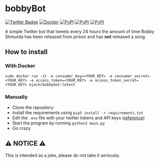 # bobbyBot

[![Twitter Badge](https://img.shields.io/badge/-@bobbyBot17-00acee?style=flat-square&logo=Twitter&logoColor=white)](https://twitter.com/intent/follow?screen_name=bobbyBot17 "Follow on Twitter")
[![Docker](https://img.shields.io/docker/v/ejach/bobbybot?logo=docker&label=version&style=flat-square)](https://hub.docker.com/r/ejach/bobbybot)
[![PyPI](https://img.shields.io/pypi/v/tweepy?label=tweepy&style=flat-square)](https://pypi.org/project/tweepy/)
[![PyPI](https://img.shields.io/pypi/v/python-dotenv?label=python-dotenv&style=flat-square)](https://pypi.org/project/python-dotenv/)
[![PyPI](https://img.shields.io/pypi/v/schedule?label=schedule&style=flat-square)](https://pypi.org/project/schedule/)


A simple Twitter bot that tweets every 24 hours the amount of time Bobby Shmurda has been released from prison and has **not** released a song.

## How to install

### With Docker

`sudo docker run -it -e consumer_key=<YOUR_KEY> -e consumer_secret=<YOUR_KEY> -e access_token=<YOUR_KEY> -e access_token_secret=<YOUR_KEY> ejach/bobbybot:latest`

### Manually

- Clone the repository
- Install the requirements using `pip3 install -r requirements.txt`
- Edit the `.env` file with your twitter tokens and API keys ([reference](https://developer.twitter.com/en/docs/twitter-api/getting-started/about-twitter-api))
- Start the program by running `python3 main.py`
- Go crazy

## ⚠ NOTICE ⚠
This is intended as a joke, please do not take it seriously.
